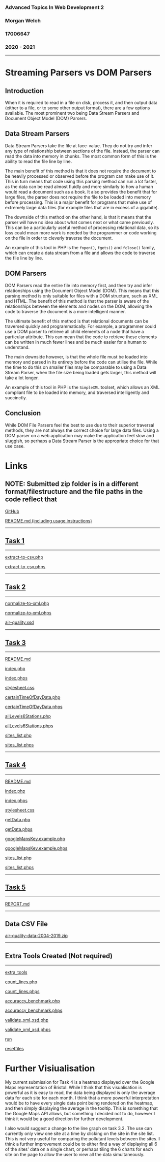 ### Advanced Topics In Web Development 2
### Morgan Welch
### 17006647
### 2020 - 2021
---
# Streaming Parsers vs DOM Parsers
## Introduction
When it is required to read in a file on disk, process it, and then output data (either to a file, or to some other output format),
there are a few options available. The most prominent two being Data Stream Parsers and Document Object Model (DOM) Parsers.

## Data Stream Parsers
Data Stream Parsers take the file at face-value. They do not try and infer any type of relationship between sections of the file. Instead,
the parser can read the data into memory in chunks. The most common form of this is the ability to read the file line by line.

The main benefit of this method is that it does not require the document to be heavily processed or observed before the program can make use
of it. This in turn means that code using this parsing method can run a lot faster, as the data can be read almost fluidly and more similarly
to how a human would read a document such as a book. It also provides the benefit that for large files, the parser does not require the file
to be loaded into memory before processing. This is a major benefit for programs that make use of extremely large data files (for example files
that are in excess of a gigabite).

The downside of this method on the other hand, is that it means that the parser will have no idea about what comes next or what came previously. 
This can be a particularly useful method of processing relational data, so its loss could mean more work is needed by the programmer or code
working on the file in order to cleverly traverse the document.

An example of this tool in PHP is the `fopen()`, `fgets()` and `fclose()` family, which can create a data stream from a file and allows the code
to traverse the file line by line.

## DOM Parsers
DOM Parsers read the entire file into memory first, and then try and infer relationships using the Document Object Model (DOM). This means
that this parsing method is only suitable for files with a DOM structure, such as XML and HTML. The benefit of this method is that the
parser is aware of the relationships between the elements and nodes on the DOM, allowing the code to traverse the document is a more
intelligent manner.

The ultimate benefit of this method is that relational documents can be traversed quickly and programmatically. For example, a programmer could
use a DOM parser to retrieve all child elements of a node that have a particular attribute. This can mean that the code to retrieve these
elements can be written in much fewer lines and be much easier for a human to understand.

The main downside however, is that the whole file must be loaded into memory and parsed in its entirety before the code can utilise the file.
While the time to do this on smaller files may be comparable to using a Data Stream Parser, when the file size being loaded gets larger, this
method will take a lot longer.

An example of this tool in PHP is the `SimpleXML` toolset, which allows an XML compliant file to be loaded into memory, and traversed intelligently
and succinctly.

## Conclusion
While DOM File Parsers feel the best to use due to their superior traversal methods, they are not always the correct choice for large data files.
Using a DOM parser on a web application may make the application feel slow and sluggish, so perhaps a Data Stream Parser is the appropriate choice
for that use case.

# Links

## NOTE: Submitted zip folder is in a different format/filestructure and the file paths in the code reflect that

[GitHub](https://github.com/m3-welch/atiwd2-cw)

[README.md (including usage instructions)](https://github.com/m3-welch/atiwd2-cw/blob/master/README.md)

---
## [Task 1](https://github.com/m3-welch/atiwd2-cw/tree/master/task1)
---
[extract-to-csv.php](https://github.com/m3-welch/atiwd2-cw/blob/master/task1/extract-to-csv.php)

[extract-to-csv.phps](https://github.com/m3-welch/atiwd2-cw/blob/master/task1/extract-to-csv.phps)

---
## [Task 2](https://github.com/m3-welch/atiwd2-cw/tree/master/task2)
---
[normalize-to-xml.php](https://github.com/m3-welch/atiwd2-cw/blob/master/task2/normalize-to-xml.php)

[normalize-to-xml.phps](https://github.com/m3-welch/atiwd2-cw/blob/master/task2/normalize-to-xml.phps)

[air-quality.xsd](https://github.com/m3-welch/atiwd2-cw/blob/master/task2/air-quality.xsd)

---
## [Task 3](https://github.com/m3-welch/atiwd2-cw/tree/master/task3)
---
[README.md](https://github.com/m3-welch/atiwd2-cw/blob/master/task3/README.md)

[index.php](https://github.com/m3-welch/atiwd2-cw/blob/master/task3/index.php)

[index.phps](https://github.com/m3-welch/atiwd2-cw/blob/master/task3/index.phps)

[stylesheet.css](https://github.com/m3-welch/atiwd2-cw/blob/master/task3/stylesheet.css)

[certainTimeOfDayData.php](https://github.com/m3-welch/atiwd2-cw/blob/master/task3/certainTimeOfDayData.php)

[certainTimeOfDayData.phps](https://github.com/m3-welch/atiwd2-cw/blob/master/task3/certainTimeOfDayData.phps)

[allLevels6Stations.php](https://github.com/m3-welch/atiwd2-cw/blob/master/task3/allLevels6Stations.php)

[allLevels6Stations.phps](https://github.com/m3-welch/atiwd2-cw/blob/master/task3/allLevels6Stations.phps)

[sites_list.php](https://github.com/m3-welch/atiwd2-cw/blob/master/task3/sites_list.php)

[sites_list.phps](https://github.com/m3-welch/atiwd2-cw/blob/master/task3/sites_list.phps)

---
## [Task 4](https://github.com/m3-welch/atiwd2-cw/tree/master/task4)
---
[README.md](https://github.com/m3-welch/atiwd2-cw/blob/master/task4/README.md)

[index.php](https://github.com/m3-welch/atiwd2-cw/blob/master/task4/index.php)

[index.phps](https://github.com/m3-welch/atiwd2-cw/blob/master/task4/index.phps)

[stylesheet.css](https://github.com/m3-welch/atiwd2-cw/blob/master/task4/stylesheet.css)

[getData.php](https://github.com/m3-welch/atiwd2-cw/blob/master/task4/getData.php)

[getData.phps](https://github.com/m3-welch/atiwd2-cw/blob/master/task4/getData.phps)

[googleMapsKey.example.php](https://github.com/m3-welch/atiwd2-cw/blob/master/task4/googleMapsKey.example.php)

[googleMapsKey.example.phps](https://github.com/m3-welch/atiwd2-cw/blob/master/task4/googleMapsKey.example.phps)

[sites_list.php](https://github.com/m3-welch/atiwd2-cw/blob/master/task4/sites_list.php)

[sites_list.phps](https://github.com/m3-welch/atiwd2-cw/blob/master/task4/sites_list.phps)

---
## [Task 5](https://github.com/m3-welch/atiwd2-cw/tree/master/task5)
---
[REPORT.md](https://github.com/m3-welch/atiwd2-cw/blob/master/task5/REPORT.md)

---
## Data CSV File
[air-quality-data-2004-2019.zip](https://fetstudy.uwe.ac.uk/~p-chatterjee/2020-21/modules/atwd2/assignment/air-quality-data-2004-2019.zip)

---
## Extra Tools Created (Not required)
---
[extra_tools](https://github.com/m3-welch/atiwd2-cw/tree/master/extra_tools)

[count_lines.php](https://github.com/m3-welch/atiwd2-cw/blob/master/extra_tools/count_lines.php)

[count_lines.phps](https://github.com/m3-welch/atiwd2-cw/blob/master/extra_tools/count_lines.phps)

[accuraccy_benchmark.php](https://github.com/m3-welch/atiwd2-cw/blob/master/extra_tools/accuracy_benchmark.php)

[accuraccy_benchmark.phps](https://github.com/m3-welch/atiwd2-cw/blob/master/extra_tools/accuracy_benchmark.phps)

[validate_xml_xsd.php](https://github.com/m3-welch/atiwd2-cw/blob/master/extra_tools/validate_xml_xsd.php)

[validate_xml_xsd.phps](https://github.com/m3-welch/atiwd2-cw/blob/master/extra_tools/validate_xml_xsd.phps)

[run](https://github.com/m3-welch/atiwd2-cw/blob/master/extra_tools/run)

[resetfiles](https://github.com/m3-welch/atiwd2-cw/blob/master/extra_tools/resetfiles)

# Further Visiualisation
My current submission for Task 4 is a heatmap displayed over the Google Maps representation of Bristol. While I think that this visualisation is
powerful as it is easy to read, the data being displayed is only the average data for each site for each month. I think that a more powerful
interpretation would be to have every single data point being rendered on the heatmap, and then simply displaying the average in the tooltip.
This is something that the Google Maps API allows, but something I decided not to do, however I think it would be a good direction for further
development.

I also would suggest a change to the line graph on task 3.2. The use can currently only view one site at a time by clicking on the site in the site
list. This is not very useful for comparing the pollutant levels between the sites. I think a further improvement could be to either find a way of
displaying all 6 of the sites' data on a single chart, or perhaps tiling the 6 charts for each site on the page to allow the user to view all the
data simultaneously.